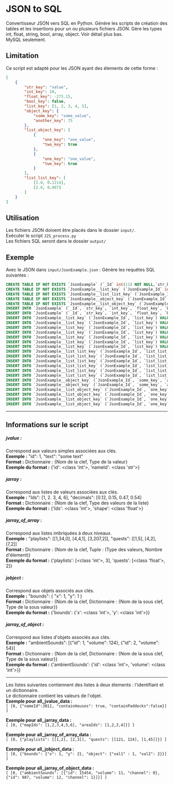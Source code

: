 # JSON to SQL
Convertisseur JSON vers SQL en Python. Génère les scripts de création des tables et les insertions pour un ou plusieurs fichiers JSON. Gère les types int, float, string, bool, array, object. Voir détail plus bas.  
MySQL seulement.

## Limitation
Ce script est adapté pour les JSON ayant des élements de cette forme :
```json
[
    {
        "str_key": "value",
        "int_key": 10,
        "float_key": -273.15,
        "bool_key": false,
        "list_key": [1, 2, 3, 4, 5],
        "object_key": {
            "some_key": "some_value",
            "another_key": 75
        },
        "list_object_key": [
            {
                "one_key": "one_value",
                "two_key": true
            },
            {
                "one_key": "one_value",
                "two_key": true
            }
        ],
        "list_list_key": [
            [1.0, 0.1214],
            [2.0, 0.987]
        ]
    }
]
```

## Utilisation
Les fichiers JSON doivent être placés dans le dossier ``input/``.  
Exécuter le script ``J2S_process.py``  
Les fichiers SQL seront dans le dossier ``output/``  


## Exemple
Avec le JSON dans ``input/JsonExample.json`` :
Génère les requêtes SQL suivantes :
```sql
CREATE TABLE IF NOT EXISTS `JsonExample` (`_Id` int(11) NOT NULL,`str_key` varchar(255) DEFAULT NULL,`int_key` int(11) DEFAULT NULL,`float_key` float DEFAULT NULL,`bool_key` tinyint(1) DEFAULT NULL) ENGINE=MyISAM DEFAULT CHARSET=utf8;
CREATE TABLE IF NOT EXISTS `JsonExample__list_key` (`JsonExample_Id` int(11) NOT NULL,`list_key` int(11) DEFAULT NULL) ENGINE=MyISAM DEFAULT CHARSET=utf8;
CREATE TABLE IF NOT EXISTS `JsonExample__list_list_key` (`JsonExample_Id` int(11) NOT NULL,`list_list_key_1` int(11) DEFAULT NULL,`list_list_key_2` int(11) DEFAULT NULL) ENGINE=MyISAM DEFAULT CHARSET=utf8;
CREATE TABLE IF NOT EXISTS `JsonExample__object_key` (`JsonExample_Id` int(11) NOT NULL,`some_key` varchar(255) DEFAULT NULL,`another_key` int(11) DEFAULT NULL) ENGINE=MyISAM DEFAULT CHARSET=utf8;
CREATE TABLE IF NOT EXISTS `JsonExample__list_object_key` (`JsonExample_Id` int(11) NOT NULL,`one_key` varchar(255) DEFAULT NULL,`two_key` tinyint(1) DEFAULT NULL) ENGINE=MyISAM DEFAULT CHARSET=utf8;
INSERT INTO `JsonExample` (`_Id`, `str_key`, `int_key`, `float_key`, `bool_key`) VALUES (0, 'value', 10, -273.15, 0);
INSERT INTO `JsonExample` (`_Id`, `str_key`, `int_key`, `float_key`, `bool_key`) VALUES (1, 'value_2', 102, 154.2, 0);
INSERT INTO `JsonExample__list_key` (`JsonExample_Id`, `list_key`) VALUES (0, 1);
INSERT INTO `JsonExample__list_key` (`JsonExample_Id`, `list_key`) VALUES (0, 2);
INSERT INTO `JsonExample__list_key` (`JsonExample_Id`, `list_key`) VALUES (0, 3);
INSERT INTO `JsonExample__list_key` (`JsonExample_Id`, `list_key`) VALUES (0, 4);
INSERT INTO `JsonExample__list_key` (`JsonExample_Id`, `list_key`) VALUES (0, 5);
INSERT INTO `JsonExample__list_key` (`JsonExample_Id`, `list_key`) VALUES (1, 12);
INSERT INTO `JsonExample__list_key` (`JsonExample_Id`, `list_key`) VALUES (1, 2);
INSERT INTO `JsonExample__list_list_key` (`JsonExample_Id`, `list_list_key_1`, `list_list_key_2`) VALUES (0, 1, 0.1214);
INSERT INTO `JsonExample__list_list_key` (`JsonExample_Id`, `list_list_key_1`, `list_list_key_2`) VALUES (0, 2, 0.987);
INSERT INTO `JsonExample__list_list_key` (`JsonExample_Id`, `list_list_key_1`, `list_list_key_2`) VALUES (1, 1, 1.25);
INSERT INTO `JsonExample__list_list_key` (`JsonExample_Id`, `list_list_key_1`, `list_list_key_2`) VALUES (1, 4, 8.3);
INSERT INTO `JsonExample__list_list_key` (`JsonExample_Id`, `list_list_key_1`, `list_list_key_2`) VALUES (1, 4, 2.347);
INSERT INTO `JsonExample__list_list_key` (`JsonExample_Id`, `list_list_key_1`, `list_list_key_2`) VALUES (1, 902, 8.3547);
INSERT INTO `JsonExample__object_key` (`JsonExample_Id`, `some_key`, `another_key`) VALUES (0, 'some_value', 75);
INSERT INTO `JsonExample__object_key` (`JsonExample_Id`, `some_key`, `another_key`) VALUES (1, 'some_value', 75987);
INSERT INTO `JsonExample__list_object_key` (`JsonExample_Id`, `one_key`, `two_key`) VALUES (0, 'one_value', 1);
INSERT INTO `JsonExample__list_object_key` (`JsonExample_Id`, `one_key`, `two_key`) VALUES (0, 'a_value', 0);
INSERT INTO `JsonExample__list_object_key` (`JsonExample_Id`, `one_key`, `two_key`) VALUES (1, 'value ?', 0);
INSERT INTO `JsonExample__list_object_key` (`JsonExample_Id`, `one_key`, `two_key`) VALUES (1, 'hey', 1);
```

--------

## Informations sur le script
##### jvalue :
Correspond aux valeurs simples associées aux clés.  
**Exemple :** "id": 1, "text": "some text"  
**Format :** Dictionnaire : {Nom de la clef, Type de la valeur}  
**Exemple du format :**  {'id': <class 'int'>, 'nameId': <class 'str'>}  

##### jarray :  
Correspond aux listes de valeurs associées aux clés.  
**Exemple :** "Ids": [1, 2. 3, 4, 6], "decimals": [0.12, 0.15, 0.47, 0.54]  
**Format :** Dictionnaire : {Nom de la clef, Type des valeurs de la liste}  
**Exemple du format :** {'Ids': <class 'int'>, 'shape': <class 'float'>}  

##### jarray_of_array :  
Correspond aux listes imbriquées à deux niveaux.  
**Exemple :** "playlists": [[1,34,0], [4,4,1], [3,207,2]], "quests": [[1,5], [4,2], [7,2]]  
**Format :** Dictionnaire : {Nom de la clef, Tuple : (Type des valeurs, Nombre d'élement)}  
**Exemple du format :** {'playlists': [<class 'int'>, 3], 'quests': [<class 'float'>, 2]}  

##### jobject :  
Correspond aux objets associés aux clés.  
**Exemple :** "bounds": { "x": 1, "y": 1 }  
**Format :** Dictionnaire : {Nom de la clef, Dictionnaire : {Nom de la sous clef, Type de la sous valeur}}  
**Exemple du format :** {'bounds': {'x': <class 'int'>, 'y': <class 'int'>}}  

##### jarray_of_object :  
Correspond aux listes d'objets associés aux clés.  
**Exemple :** "ambientSounds": [{"id": 1, "volume": 124}, {"id": 2, "volume": 54}]  
**Format :** Dictionnaire : {Nom de la clef, Dictionnaire : {Nom de la sous clef, Type de la sous valeur}}  
**Exemple du format :** {'ambientSounds': {'id': <class 'int'>, 'volume': <class 'int'>}}  

--------

Les listes suivantes contiennent des listes à deux élements : l'identifiant et un dictionnaire.  
Le dictionnaire contient les valeurs de l'objet.  
**Exemple pour all_jvalue_data :**  
`
[
    [0, {"nameId":3011, "containHouses": true, "containPaddocks":false}]
]
`

**Exemple pour all_jarray_data :**  
`
[
    [0, {"mapIds": [1,2,3,4,5,6], "areaIds": [1,2,3,4]}]
]
`

**Exemple pour all_jarray_of_array_data :**  
`
[
    [0, {"playlists": [[1,2], [2,3]], "quests": [[121, 124], [1,45]]}]
]
`

**Exemple pour all_jobject_data :**  
`
[
    [0, {"bounds": {"x": 1, "y": 2}, "object": {"val1" : 1, "val2": 2}}]
]
`

**Exemple pour all_jarray_of_object_data :**  
`
[
    [0, {"ambientSounds": [{"id": 15454, "volume": 11, "channel": 0}, {"id": 987, "volume": 12, "channel": 1}]}]
]
`
